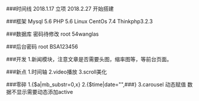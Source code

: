 ###时间线
2018.1.17 立项
2018.2.27 开始搭建

###框架
Mysql 5.6 PHP 5.6 Linux CentOs 7.4
Thinkphp3.2.3  

###数据库  密码待修改
root
54wanglas

###后台密码
root
BSA123456

###开发
1.新闻模块，注意文章是否需要头图，缩率图等，等前台页面。

###新点
1.时间轴
2.video播放
3.scroll美化


###零碎
1.{$a|mb_substr=0,x}
2.{$time|date="",###}
3.carousel 动态赋值 数据不显示需要动态添加active
